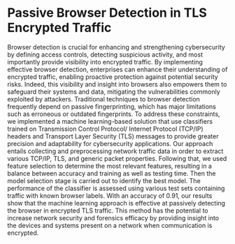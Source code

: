 # Passive Browser Detection in TLS Encrypted Traffic

Browser detection is crucial for enhancing and strengthening cybersecurity by defining access
controls, detecting suspicious activity, and most importantly provide visibility into encrypted
traffic. By implementing effective browser detection, enterprises can enhance their understanding
of encrypted traffic, enabling proactive protection against potential security risks. Indeed,
this visibility and insight into browsers also empowers them to safeguard their systems and
data, mitigating the vulnerabilities commonly exploited by attackers. Traditional techniques
to browser detection frequently depend on passive fingerprinting, which has major limitations
such as erroneous or outdated fingerprints. To address these constraints, we implemented
a machine learning-based solution that use classifiers trained on Transmission Control Protocol/
Internet Protocol (TCP/IP) headers and Transport Layer Security (TLS) messages to
provide greater precision and adaptability for cybersecurity applications. Our approach entails
collecting and preprocessing network traffic data in order to extract various TCP/IP, TLS, and
generic packet properties. Following that, we used feature selection to determine the most
relevant features, resulting in a balance between accuracy and training as well as testing time.
Then the model selection stage is carried out to identify the best model. The performance of
the classifier is assessed using various test sets containing traffic with known browser labels.
With an accuracy of 0.91, our results show that the machine learning approach is effective
at passively detecting the browser in encrypted TLS traffic. This method has the potential
to increase network security and forensics efficacy by providing insight into the devices and
systems present on a network when communication is encrypted.
